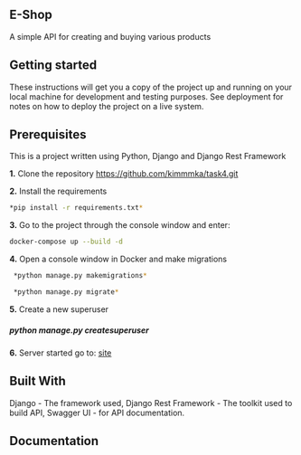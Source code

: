 ## E-Shop
A simple API for creating and buying various products

## Getting started
These instructions will get you a copy of the project up and running on your local machine for development and testing purposes. See deployment for notes on how to deploy the project on a live system.

## Prerequisites
This is a project written using Python, Django and Django Rest Framework

**1.** Clone the repository
https://github.com/kimmmka/task4.git

**2.** Install the requirements

```sh
*pip install -r requirements.txt* 
```

**3.** Go to the project through the console window and enter: 
```sh
docker-compose up --build -d

```

**4.** Open a console window in Docker and make migrations
```sh
 *python manage.py makemigrations*

 *python manage.py migrate*
```

**5.** Create a new superuser

##### *python manage.py createsuperuser*

**6.** Server started
go to: [site](http://127.0.0.1:8000/admin/course)

## Built With

Django - The framework used, Django Rest Framework - The toolkit used to build API, Swagger UI - for API documentation.

## Documentation
